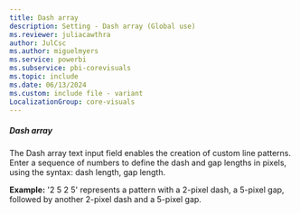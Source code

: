 ```yaml
---
title: Dash array
description: Setting - Dash array (Global use)
ms.reviewer: juliacawthra
author: JulCsc
ms.author: miguelmyers
ms.service: powerbi
ms.subservice: pbi-corevisuals
ms.topic: include
ms.date: 06/13/2024
ms.custom: include file - variant
LocalizationGroup: core-visuals
---
```

##### Dash array

The Dash array text input field enables the creation of custom line patterns. Enter a sequence of numbers to define the dash and gap lengths in pixels, using the syntax: dash length, gap length.

   **Example:**
   '2 5 2 5' represents a pattern with a 2-pixel dash, a 5-pixel gap, followed by another 2-pixel dash and a 5-pixel gap.
